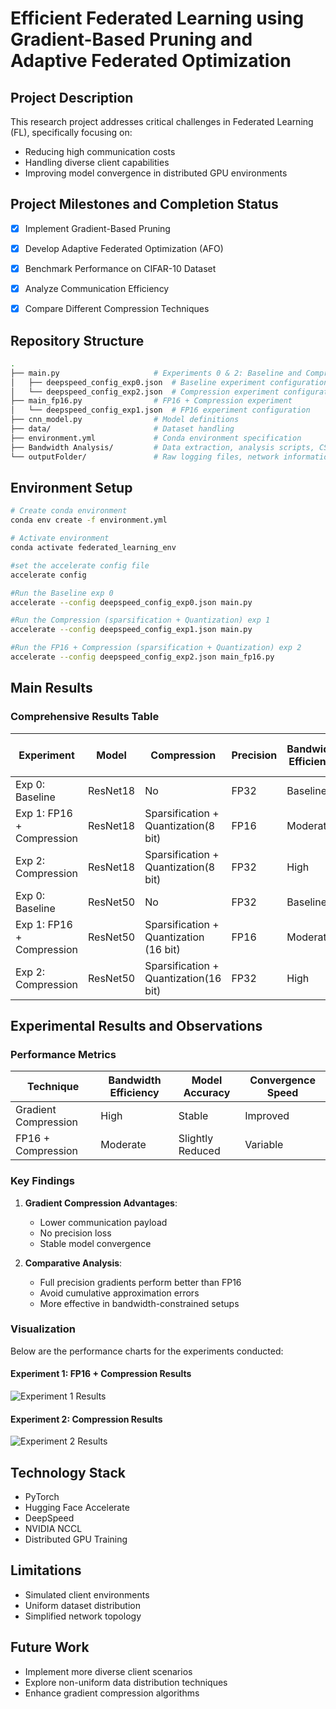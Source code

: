 # Efficient Federated Learning using Gradient-Based Pruning and Adaptive Federated Optimization

## Project Description
This research project addresses critical challenges in Federated Learning (FL), specifically focusing on:
- Reducing high communication costs
- Handling diverse client capabilities
- Improving model convergence in distributed GPU environments

## Project Milestones and Completion Status
- [x] Implement Gradient-Based Pruning
- [x] Develop Adaptive Federated Optimization (AFO)
- [x] Benchmark Performance on CIFAR-10 Dataset
- [x] Analyze Communication Efficiency
- [x] Compare Different Compression Techniques


## Repository Structure
```bash
.
├── main.py                     # Experiments 0 & 2: Baseline and Compression
│   ├── deepspeed_config_exp0.json  # Baseline experiment configuration
│   └── deepspeed_config_exp2.json  # Compression experiment configuration
├── main_fp16.py                # FP16 + Compression experiment
│   └── deepspeed_config_exp1.json  # FP16 experiment configuration
├── cnn_model.py                # Model definitions
├── data/                       # Dataset handling
├── environment.yml             # Conda environment specification
├── Bandwidth Analysis/         # Data extraction, analysis scripts, CSVs, and plots
└── outputFolder/               # Raw logging files, network information, train-test errors, and accuracies
```

## Environment Setup
```bash
# Create conda environment
conda env create -f environment.yml

# Activate environment
conda activate federated_learning_env

#set the accelerate config file
accelerate config

#Run the Baseline exp 0
accelerate --config deepspeed_config_exp0.json main.py

#Run the Compression (sparsification + Quantization) exp 1
accelerate --config deepspeed_config_exp1.json main.py

#Run the FP16 + Compression (sparsification + Quantization) exp 2
accelerate --config deepspeed_config_exp2.json main_fp16.py
```


## Main Results

### Comprehensive Results Table

| Experiment | Model | Compression | Precision | Bandwidth Efficiency | Test Accuracy | Convergence Speed | Communication Overhead | Gradient Update Frequency |
|-----------|-------|-------------|-----------|---------------------|--------------|------------------|------------------------|--------------------------|
| Exp 0: Baseline | ResNet18 | No | FP32 | Baseline | 84.22% | Baseline | High | Standard |
| Exp 1: FP16 + Compression | ResNet18 | Sparsification + Quantization(8 bit) | FP16 | Moderate | 79% | Accelerated | Moderate | Increased |
| Exp 2: Compression | ResNet18 | Sparsification + Quantization(8 bit) | FP32 | High | 83.98% | Improved | Reduced | Standard |
| Exp 0: Baseline | ResNet50 | No | FP32 | Baseline | - | Baseline | High | Standard |
| Exp 1: FP16 + Compression | ResNet50 | Sparsification + Quantization (16 bit) | FP16 | Moderate | - | Accelerated | Moderate | Increased |
| Exp 2: Compression | ResNet50 | Sparsification + Quantization(16 bit) | FP32 | High | - | Improved | Reduced | Standard |

## Experimental Results and Observations

### Performance Metrics
| Technique | Bandwidth Efficiency | Model Accuracy | Convergence Speed |
|-----------|---------------------|---------------|------------------|
| Gradient Compression | High | Stable | Improved |
| FP16 + Compression | Moderate | Slightly Reduced | Variable |

### Key Findings
1. **Gradient Compression Advantages**:
   - Lower communication payload
   - No precision loss
   - Stable model convergence

2. **Comparative Analysis**:
   - Full precision gradients perform better than FP16
   - Avoid cumulative approximation errors
   - More effective in bandwidth-constrained setups

### Visualization

Below are the performance charts for the experiments conducted:

#### Experiment 1: FP16 + Compression Results
![Experiment 1 Results](HPML_exp1.png)

#### Experiment 2: Compression Results
![Experiment 2 Results](HPML_exp2.png)

## Technology Stack
- PyTorch
- Hugging Face Accelerate
- DeepSpeed
- NVIDIA NCCL
- Distributed GPU Training

## Limitations
- Simulated client environments
- Uniform dataset distribution
- Simplified network topology

## Future Work
- Implement more diverse client scenarios
- Explore non-uniform data distribution techniques
- Enhance gradient compression algorithms
